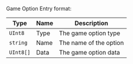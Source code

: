 
Game Option Entry format:

|    Type   | Name |      Description       |
|-----------|------|------------------------|
| `UInt8`   | Type | The game option type   |
| `string`  | Name | The name of the option |
| `UInt8[]` | Data | The game option data   |
